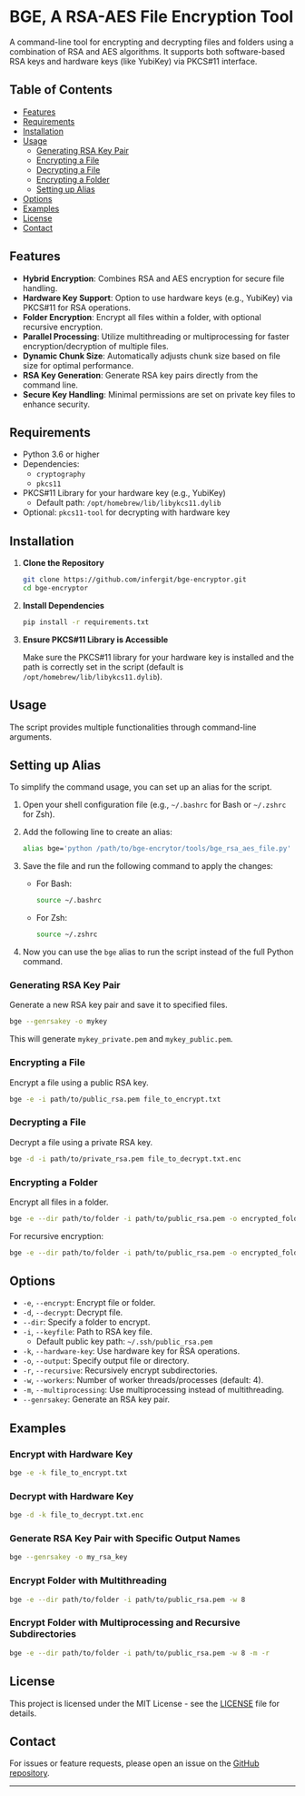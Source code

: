 
# BGE, A RSA-AES File Encryption Tool

A command-line tool for encrypting and decrypting files and folders using a combination of RSA and AES algorithms. It supports both software-based RSA keys and hardware keys (like YubiKey) via PKCS#11 interface.

## Table of Contents

- [Features](#features)
- [Requirements](#requirements)
- [Installation](#installation)
- [Usage](#usage)
  - [Generating RSA Key Pair](#generating-rsa-key-pair)
  - [Encrypting a File](#encrypting-a-file)
  - [Decrypting a File](#decrypting-a-file)
  - [Encrypting a Folder](#encrypting-a-folder)
  - [Setting up Alias](#setting-up-alias)
- [Options](#options)
- [Examples](#examples)
- [License](#license)
- [Contact](#contact)

## Features

- **Hybrid Encryption**: Combines RSA and AES encryption for secure file handling.
- **Hardware Key Support**: Option to use hardware keys (e.g., YubiKey) via PKCS#11 for RSA operations.
- **Folder Encryption**: Encrypt all files within a folder, with optional recursive encryption.
- **Parallel Processing**: Utilize multithreading or multiprocessing for faster encryption/decryption of multiple files.
- **Dynamic Chunk Size**: Automatically adjusts chunk size based on file size for optimal performance.
- **RSA Key Generation**: Generate RSA key pairs directly from the command line.
- **Secure Key Handling**: Minimal permissions are set on private key files to enhance security.

## Requirements

- Python 3.6 or higher
- Dependencies:
  - `cryptography`
  - `pkcs11`
- PKCS#11 Library for your hardware key (e.g., YubiKey)
  - Default path: `/opt/homebrew/lib/libykcs11.dylib`
- Optional: `pkcs11-tool` for decrypting with hardware key

## Installation

1. **Clone the Repository**

   ```bash
   git clone https://github.com/infergit/bge-encryptor.git
   cd bge-encryptor
   ```

2. **Install Dependencies**

   ```bash
   pip install -r requirements.txt
   ```

3. **Ensure PKCS#11 Library is Accessible**

   Make sure the PKCS#11 library for your hardware key is installed and the path is correctly set in the script (default is `/opt/homebrew/lib/libykcs11.dylib`).

## Usage

The script provides multiple functionalities through command-line arguments.


## Setting up Alias

To simplify the command usage, you can set up an alias for the script.

1. Open your shell configuration file (e.g., `~/.bashrc` for Bash or `~/.zshrc` for Zsh).

2. Add the following line to create an alias:

   ```bash
   alias bge='python /path/to/bge-encrytor/tools/bge_rsa_aes_file.py'
   ```

3. Save the file and run the following command to apply the changes:

   - For Bash:
     ```bash
     source ~/.bashrc
     ```

   - For Zsh:
     ```bash
     source ~/.zshrc
     ```

4. Now you can use the `bge` alias to run the script instead of the full Python command.

### Generating RSA Key Pair

Generate a new RSA key pair and save it to specified files.

```bash
bge --genrsakey -o mykey
```

This will generate `mykey_private.pem` and `mykey_public.pem`.

### Encrypting a File

Encrypt a file using a public RSA key.

```bash
bge -e -i path/to/public_rsa.pem file_to_encrypt.txt
```

### Decrypting a File

Decrypt a file using a private RSA key.

```bash
bge -d -i path/to/private_rsa.pem file_to_decrypt.txt.enc
```

### Encrypting a Folder

Encrypt all files in a folder.

```bash
bge -e --dir path/to/folder -i path/to/public_rsa.pem -o encrypted_folder
```

For recursive encryption:

```bash
bge -e --dir path/to/folder -i path/to/public_rsa.pem -o encrypted_folder -r
```


## Options

- `-e`, `--encrypt`: Encrypt file or folder.
- `-d`, `--decrypt`: Decrypt file.
- `--dir`: Specify a folder to encrypt.
- `-i`, `--keyfile`: Path to RSA key file.
  - Default public key path: `~/.ssh/public_rsa.pem`
- `-k`, `--hardware-key`: Use hardware key for RSA operations.
- `-o`, `--output`: Specify output file or directory.
- `-r`, `--recursive`: Recursively encrypt subdirectories.
- `-w`, `--workers`: Number of worker threads/processes (default: 4).
- `-m`, `--multiprocessing`: Use multiprocessing instead of multithreading.
- `--genrsakey`: Generate an RSA key pair.

## Examples

### Encrypt with Hardware Key

```bash
bge -e -k file_to_encrypt.txt
```

### Decrypt with Hardware Key

```bash
bge -d -k file_to_decrypt.txt.enc
```

### Generate RSA Key Pair with Specific Output Names

```bash
bge --genrsakey -o my_rsa_key
```

### Encrypt Folder with Multithreading

```bash
bge -e --dir path/to/folder -i path/to/public_rsa.pem -w 8
```

### Encrypt Folder with Multiprocessing and Recursive Subdirectories

```bash
bge -e --dir path/to/folder -i path/to/public_rsa.pem -w 8 -m -r
```

## License

This project is licensed under the MIT License - see the [LICENSE](LICENSE) file for details.

## Contact

For issues or feature requests, please open an issue on the [GitHub repository](https://github.com/infergit/bge-encryptor).

---
